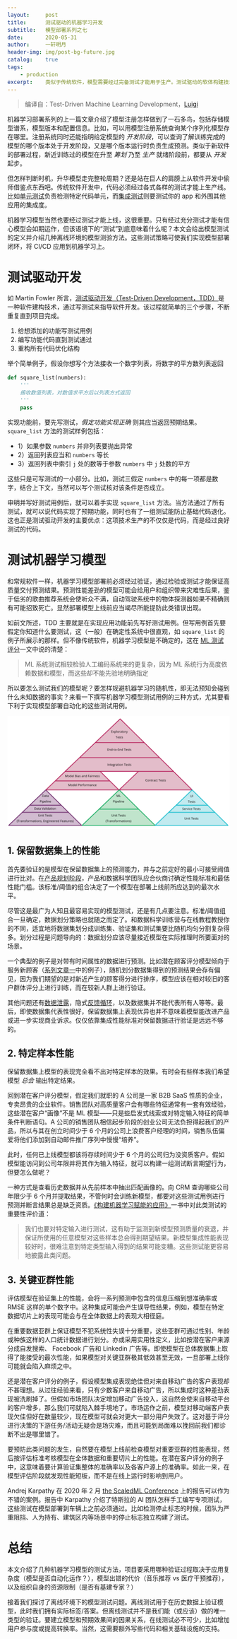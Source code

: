 ```yaml
---
layout:		post
title:  	测试驱动的机器学习开发
subtitle:   模型部署系列之七
date:       2020-05-31
author:     一轩明月
header-img: img/post-bg-future.jpg
catalog:    true
tags:
    - production
excerpt:    类似于传统软件，模型需要经过完备测试才能用于生产。测试驱动的软体构建技术称为测试驱动开发，离线环境下的重点是保留数据测试，特殊样本测试以及重要亚群测试，加上测试模型部署才能闭环，实现 CI/CD
---
```


> 编译自：Test-Driven Machine Learning Development，[Luigi](https://mlinproduction.com/author/luigi/)

机器学习部署系列的上一篇文章介绍了模型注册怎样做到了一石多鸟，包括存储模型谱系，模型版本和配置信息。比如，可以用模型注册系统查询某个序列化模型存在哪里。注册系统同时还能指明给定模型的 _开发阶段_，可以查询了解训练完成的模型的哪个版本处于开发阶段，又是哪个版本运行时负责生成预测。类似于新软件的部署过程，新近训练过的模型在升至 _筹划_ 乃至 _生产_  就绪阶段前，都要从 _开发_  起步。

但怎样判断时机，升华模型走完整轮周期？还是站在巨人的肩膀上从软件开发中偷师借鉴点东西吧。传统软件开发中，代码必须经过各式各样的测试才能上生产线。比如[单元测试](https://martinfowler.com/articles/practical-test-pyramid.html#UnitTests)负责检测特定代码单元，而[集成测试](https://martinfowler.com/articles/practical-test-pyramid.html#IntegrationTests)则要测试你的 app 和外围其他应用的集成度。

机器学习模型当然也要经过测试才能上线，这很重要。只有经过充分测试才能有信心模型会如期运作，但该语境下的“测试”到底意味着什么呢？本文会给出模型测试的定义并介绍几种离线环境的模型测验方法。这些测试策略可使我们实现模型部署闭环，将 CI/CD 应用到机器学习上。

# 测试驱动开发

如 Martin Fowler 所言，[测试驱动开发（Test-Driven Development，TDD）](https://martinfowler.com/bliki/TestDrivenDevelopment.html)是一种软件建构技术，通过写测试来指导软件开发。该过程就简单的三个步骤，不断重复直到项目完成。

1. 给想添加的功能写测试用例
2. 编写功能代码直到测试通过
3. 重构所有代码优化结构

举个简单例子，假设你想写个方法接收一个数字列表，将数字的平方数列表返回

```python
def square_list(numbers):
    '''
    接收数值列表，对数值求平方后以列表方式返回
    '''
    pass
```

实现功能前，要先写测试，_假定功能实现正确_ 则其应当返回预期结果。`square_list` 方法的测试样例包括：

- 1）如果参数 `numbers` 并非列表要抛出异常
- 2）返回列表应当和 `numbers` 等长
- 3）返回列表中索引 `j` 处的数等于参数 `numbers` 中 `j` 处数的平方

这些只是可写测试的一小部分。比如，测试三假定 `numbers` 中的每一项都是数字，结合上下文，当然可以写个测试核对该条件是否成立。

申明并写好测试用例后，就可以着手实现 `square_list` 方法。当方法通过了所有测试，就可以说代码实现了预期功能，同时也有了一组测试能防止基础代码退化。这也正是测试驱动开发的主要优点：这项技术生产的不仅仅是代码，而是经过良好测试的代码。

# 测试机器学习模型

和常规软件一样，机器学习模型部署前必须经过验证，通过检验或测试才能保证高质量交付预测结果。预测性能差劲的模型可能会给用户和组织带来灾难性后果，鉴于低劣的歌曲推荐系统会使听众不满，自动驾驶系统中的物体探测器如果不精确则有可能招致死亡。显然部署模型上线前应当竭尽所能提防此类错误出现。

如前文所述，TDD 主要就是在实现应用功能前先写好测试用例。但写用例首先要假定你知道什么要测试，这（一般）在确定性系统中很直观，如 `square_list` 的例子所展示的那样。但不像传统软件，机器学习模型是不确定的，这在 [ML 测试评分](https://storage.googleapis.com/pub-tools-public-publication-data/pdf/aad9f93b86b7addfea4c419b9100c6cdd26cacea.pdf)一文中说的清楚：

> ML 系统测试相较检验人工编码系统来的更复杂，因为 ML 系统行为高度依赖数据和模型，而这些却不能先验地明确指定

所以要怎么测试我们的模型呢？要怎样规避机器学习的随机性，即无法预知会碰到什么未知数据的事实？来看一下撰写机器学习模型测试用例的三种方式，尤其要看下利于实现模型部署自动化的这些测试用例。

![](https://raw.githubusercontent.com/LibertyDream/diy_img_host/master/img/2020-07-09_test-pyramid.png)

## 1. 保留数据集上的性能

首先要验证的是模型在保留数据集上的预测能力，并与之前定好的最小可接受阈值进行比对。在[产品规划阶段](https://www.jeremyjordan.me/ml-requirements/)，产品和数据科学团队应合伙商讨确定性能标准和最低性能门槛。该标准/阈值的组合决定了一个模型在部署上线前所应达到的最次水平。

尽管这是最广为人知且最容易实现的模型测试，还是有几点要注意。标准/阈值组合一旦确定，数据划分策略也就随之而定了。和数据科学训练营与在线教程教授你的不同，适宜地将数据集划分成训练集、验证集和测试集要比随机均匀分割复杂得多。划分过程是问题导向的：数据划分应该尽量接近模型在实际推理时所要面对的场景。

一个典型的例子是对带有时间属性的数据进行预测。比如潜在顾客评分模型倾向于服务新顾客（[系列文章一](https://libertydream.github.io/2020/02/23/%E6%A8%A1%E5%9E%8B%E9%83%A8%E7%BD%B2%E5%88%B0%E5%BA%95%E6%98%AF%E5%9C%A8%E8%AF%B4%E4%BB%80%E4%B9%88/)中的例子），随机划分数据集得到的预测结果会存有偏见，因为我们期望的是对新近产生的顾客得分进行排序，模型应该在相对较旧的客户群体评分上进行训练，而在较新人群上进行验证。

其他问题还有[数据泄露](https://mlinproduction.com/data-leakage/)，隐式[反馈循环](https://medium.com/@rchang/getting-better-at-machine-learning-16b4dd913a1f)，以及数据集并不能代表所有人等等。最后，即使数据集代表性很好，保留数据集上表现优异也并不意味着模型能改进产品或进一步实现商业诉求。仅仅依靠集成性能标准对保留数据进行验证是远远不够的。

## 2. 特定样本性能

保留数据集上模型的表现完全看不出对特定样本的效果。有时会有些样本我们希望模型 _总会_ 输出特定结果。

回到潜在客户评分模型，假定我们就职的 A 公司是一家 B2B SaaS 性质的企业，专卖昂贵的企业软件。销售团队对高质量客户会有哪些特征通常有一套有效经验，这些潜在客户“画像”不是 ML 模型——只是些启发式线索或对特定输入特征的简单条件判断语句。A 公司的销售团队相信起步阶段的创业公司无法负担得起我们的产品，所以与其在创立时间少于 6 个月的公司上浪费客户经理的时间，销售队伍偏爱将他们添加到自动邮件推广序列中慢慢“培养”。

此时，任何已上线模型都该将存续时间少于 6 个月的公司归为没资质客户。假如模型能访问到公司年限并将其作为输入特征，就可以构建一组测试断言期望行为，但要怎么做呢？

一种方式是查看历史数据并从先前样本中抽出匹配画像的。向 CRM 查询哪些公司年限少于 6 个月并提取结果，不管何时会训练新模型，都要对这些测试用例进行预测并断言结果总是缺乏资质。[《构建机器学习赋能的应用》](https://amzn.to/33AQ0Ue)一书中对此类测试的重要性评价道：

> 我们也要对特定输入进行测试，这有助于监测到新模型预测质量的衰退，并保证所使用的任意模型对这些样本总会得到期望结果。新模型集成性能表现较好时，很难注意到特定类型输入得到的结果可能变糟。这些测试能更容易地披露此类问题。

## 3. 关键亚群性能

评估模型在验证集上的性能，会将一系列预测中包含的信息压缩到想准确率或 RMSE 这样的单个数字中。这种集成可能会产生误导性结果，例如，模型在特定数据切片上的表现可能会与在全体数据上的表现大相径庭。

在重要数据亚群上保证模型不犯系统性失误十分重要，这些亚群可通过性别、年龄或种族这样的人口统计数据进行划分。亦或采用实用性定义，比如按潜在客户来源分成自发搜索、 Facebook 广告和 Linkedin 广告等。即使模型在总体数据集上取得了能接受的最次性能，如果模型对关键亚群极其低效甚至无效，一旦部署上线你可能就会陷入麻烦之中。

还是潜在客户评分的例子，假设模型集成表现绝佳但对来自移动广告的客户表现却不甚理想。从过往经验来看，只有少数客户来自移动广告，所以集成时这种差劲表现被洗刷掉了。但假如市场团队决定增加移动广告投入，这自然会使来自移动平台的客户增多，那么我们可就陷入棘手境地了。市场运作之前，模型对移动端客户表现欠佳但好在数量较少，现在模型可就会对更大一部分用户失效了。这对基于评分进行决策的下游任务/活动无疑会是场灾难，而且可能到局面难以挽回前我们都诊断不出是哪里错了。

要预防此类问题的发生，自然要在模型上线前检查模型对重要亚群的性能表现，然后按评估标准考核模型在全体数据和重要切片上的性能。在潜在客户评分的例子中，这意味着要计算验证集整体的准确率以及各客户源上的准确率。如此一来，在模型评估阶段就发现性能短板，而不是在线上运行时影响到用户。

Andrej Karpathy 在 2020 年 2 月 [the ScaledML Conference](https://www.youtube.com/watch?v=hx7BXih7zx8) 上的报告可以作为不错的案例。报告中 Karpathy 介绍了特斯拉的 AI 团队怎样手工编写专项测试，这些测试在模型部署到车辆上之前必须通过。比如检测停止标志的时候，团队为严重阻挡、人为持有、建筑区内等场景中的停止标志独立构建了测试。

# 总结

本文介绍了几种机器学习模型的测试方法，项目要采用哪种验证过程取决于应用复杂度（模型是否自动化运作？），模型出错的代价（音乐推荐 vs 医疗干预推荐），以及组织自身的资源限制（是否有基建专家？）

接着我们探讨了离线环境下的模型测试问题。离线测试用于在历史数据上验证模型，此时我们拥有实际标签/答案。但离线测试并不是我们能（或应该）做的唯一类型的验证。要建立模型和预期效果间的因果关系，在线测试必不可少，比如增加用户参与度或提高转换率。当然，这需要额外写些代码和相关基础设施的支持。